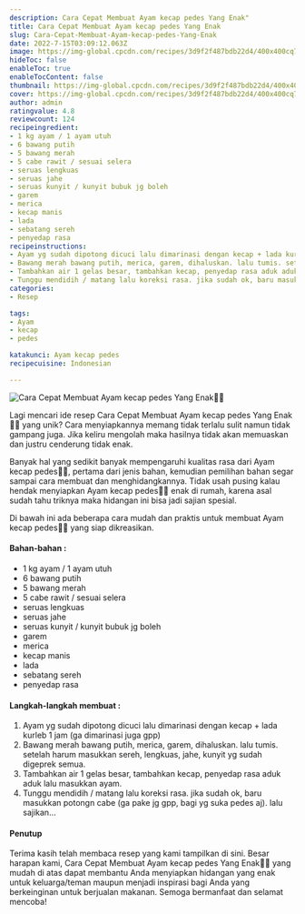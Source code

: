 ```yaml
---
description: Cara Cepat Membuat Ayam kecap pedes Yang Enak"
title: Cara Cepat Membuat Ayam kecap pedes Yang Enak
slug: Cara-Cepat-Membuat-Ayam-kecap-pedes-Yang-Enak
date: 2022-7-15T03:09:12.063Z
image: https://img-global.cpcdn.com/recipes/3d9f2f487bdb22d4/400x400cq70/photo.jpg
hideToc: false
enableToc: true
enableTocContent: false
thumbnail: https://img-global.cpcdn.com/recipes/3d9f2f487bdb22d4/400x400cq70/photo.jpg
cover: https://img-global.cpcdn.com/recipes/3d9f2f487bdb22d4/400x400cq70/photo.jpg
author: admin
ratingvalue: 4.8
reviewcount: 124
recipeingredient:
- 1 kg ayam / 1 ayam utuh
- 6 bawang putih
- 5 bawang merah
- 5 cabe rawit / sesuai selera
- seruas lengkuas
- seruas jahe
- seruas kunyit / kunyit bubuk jg boleh
- garem
- merica
- kecap manis
- lada
- sebatang sereh
- penyedap rasa
recipeinstructions:
- Ayam yg sudah dipotong dicuci lalu dimarinasi dengan kecap + lada kurleb 1 jam (ga dimarinasi juga gpp)
- Bawang merah bawang putih, merica, garem, dihaluskan. lalu tumis. setelah harum masukkan sereh, lengkuas, jahe, kunyit yg sudah digeprek semua.
- Tambahkan air 1 gelas besar, tambahkan kecap, penyedap rasa aduk aduk lalu masukkan ayam.
- Tunggu mendidih / matang lalu koreksi rasa. jika sudah ok, baru masukkan potongn cabe (ga pake jg gpp, bagi yg suka pedes aj). lalu sajikan...
categories:
- Resep

tags:
- Ayam
- kecap
- pedes

katakunci: Ayam kecap pedes
recipecuisine: Indonesian

---
```


![Cara Cepat Membuat Ayam kecap pedes Yang Enak👩‍🍳](https://img-global.cpcdn.com/recipes/3d9f2f487bdb22d4/400x400cq70/photo.jpg)

Lagi mencari ide resep Cara Cepat Membuat Ayam kecap pedes Yang Enak👩‍🍳 yang unik? Cara menyiapkannya memang tidak terlalu sulit namun tidak gampang juga. Jika keliru mengolah maka hasilnya tidak akan memuaskan dan justru cenderung tidak enak.

Banyak hal yang sedikit banyak mempengaruhi kualitas rasa dari Ayam kecap pedes👩‍🍳, pertama dari jenis bahan, kemudian pemilihan bahan segar sampai cara membuat dan menghidangkannya. Tidak usah pusing kalau hendak menyiapkan Ayam kecap pedes👩‍🍳 enak di rumah, karena asal sudah tahu triknya maka hidangan ini bisa jadi sajian spesial.

Di bawah ini ada beberapa cara mudah dan praktis untuk membuat Ayam kecap pedes👩‍🍳 yang siap dikreasikan.

<!--inarticleads1-->

#### Bahan-bahan :

- 1 kg ayam / 1 ayam utuh
- 6 bawang putih
- 5 bawang merah
- 5 cabe rawit / sesuai selera
- seruas lengkuas
- seruas jahe
- seruas kunyit / kunyit bubuk jg boleh
- garem
- merica
- kecap manis
- lada
- sebatang sereh
- penyedap rasa

<!--inarticleads2-->

#### Langkah-langkah membuat :

1. Ayam yg sudah dipotong dicuci lalu dimarinasi dengan kecap + lada kurleb 1 jam (ga dimarinasi juga gpp)
1. Bawang merah bawang putih, merica, garem, dihaluskan. lalu tumis. setelah harum masukkan sereh, lengkuas, jahe, kunyit yg sudah digeprek semua.
1. Tambahkan air 1 gelas besar, tambahkan kecap, penyedap rasa aduk aduk lalu masukkan ayam.
1. Tunggu mendidih / matang lalu koreksi rasa. jika sudah ok, baru masukkan potongn cabe (ga pake jg gpp, bagi yg suka pedes aj). lalu sajikan...

#### Penutup

Terima kasih telah membaca resep yang kami tampilkan di sini. Besar harapan kami, Cara Cepat Membuat Ayam kecap pedes Yang Enak👩‍🍳 yang mudah di atas dapat membantu Anda menyiapkan hidangan yang enak untuk keluarga/teman maupun menjadi inspirasi bagi Anda yang berkeinginan untuk berjualan makanan. Semoga bermanfaat dan selamat mencoba!